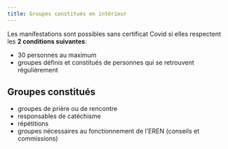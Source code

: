 ```yaml
---
title: Groupes constitués en intérieur
---
```


Les manifestations sont possibles sans certificat Covid si elles respectent les **2 conditions suivantes**:

- 30 personnes au maximum
- groupes définis et constitués de personnes qui se retrouvent régulièrement


## Groupes constitués

- groupes de prière ou de rencontre
- responsables de catéchisme
- répétitions
- groupes nécessaires au fonctionnement de l'EREN (conseils et commissions)